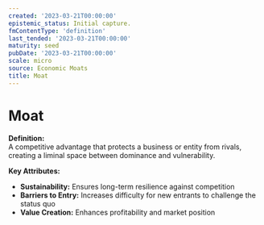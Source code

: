 ```yaml
---
created: '2023-03-21T00:00:00'
epistemic_status: Initial capture.
fmContentType: 'definition'
last_tended: '2023-03-21T00:00:00'
maturity: seed
pubDate: '2023-03-21T00:00:00'
scale: micro
source: Economic Moats
title: Moat
---
```


# Moat

**Definition:**  
A competitive advantage that protects a business or entity from rivals, creating a liminal space between dominance and vulnerability.

**Key Attributes:**  
- **Sustainability:** Ensures long-term resilience against competition  
- **Barriers to Entry:** Increases difficulty for new entrants to challenge the status quo  
- **Value Creation:** Enhances profitability and market position

